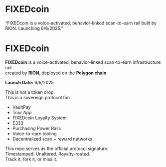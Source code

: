 # FIXEDcoin
“FIXEDcoin is a voice-activated, behavior-linked scan-to-earn rail built by RION. Launching 6/6/2025.”

# FIXEDcoin

**FIXEDcoin** is a voice-activated, behavior-linked scan-to-earn infrastructure rail  
created by **RION**, deployed on the **Polygon chain**.

**Launch Date:** 6/6/2025

This is not a token drop.  
This is a sovereign protocol for:

- VaultPay  
- Tour App  
- FIXEDcoin Loyalty System  
- E333  
- Purchasing Power Rails  
- Voice-to-earn tooling  
- Decentralized scan + reward networks

This repo serves as the official protocol signature.  
Timestamped. Unaltered. Royalty-routed.  
Track it, fork it, or miss it.
